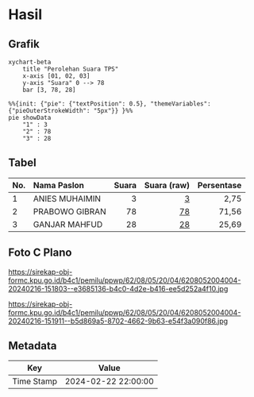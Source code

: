 # Hasil

## Grafik

```mermaid
xychart-beta
    title "Perolehan Suara TPS"
    x-axis [01, 02, 03]
    y-axis "Suara" 0 --> 78
    bar [3, 78, 28]
```

```mermaid
%%{init: {"pie": {"textPosition": 0.5}, "themeVariables": {"pieOuterStrokeWidth": "5px"}} }%%
pie showData
    "1" : 3
    "2" : 78
    "3" : 28
```

## Tabel

| No. | Nama Paslon    | Suara | Suara (raw) | Persentase |
|:--- |:-------------- | -----:| -----------:| ----------:|
| 1   | ANIES MUHAIMIN | 3     | [3][p-1]    | 2,75       |
| 2   | PRABOWO GIBRAN | 78    | [78][p-2]   | 71,56      |
| 3   | GANJAR MAHFUD  | 28    | [28][p-3]   | 25,69      |


[p-1]: https://github.com/gigit-pemilu/pemilu-2024-62-kalimantan-tengah/blob/main/pilpres/hitung-suara/sub/62-kalimantan-tengah/sub/08-sukamara/sub/05-permata-kecubung/sub/2004-semantun/sub/004-tps/sub/paslon-1.txt
[p-2]: https://github.com/gigit-pemilu/pemilu-2024-62-kalimantan-tengah/blob/main/pilpres/hitung-suara/sub/62-kalimantan-tengah/sub/08-sukamara/sub/05-permata-kecubung/sub/2004-semantun/sub/004-tps/sub/paslon-2.txt
[p-3]: https://github.com/gigit-pemilu/pemilu-2024-62-kalimantan-tengah/blob/main/pilpres/hitung-suara/sub/62-kalimantan-tengah/sub/08-sukamara/sub/05-permata-kecubung/sub/2004-semantun/sub/004-tps/sub/paslon-3.txt

## Foto C Plano

https://sirekap-obj-formc.kpu.go.id/b4c1/pemilu/ppwp/62/08/05/20/04/6208052004004-20240216-151803--e3685136-b4c0-4d2e-b416-ee5d252a4f10.jpg

https://sirekap-obj-formc.kpu.go.id/b4c1/pemilu/ppwp/62/08/05/20/04/6208052004004-20240216-151911--b5d869a5-8702-4662-9b63-e54f3a090f86.jpg


## Metadata

| Key        | Value               |
| ---------- | ------------------- |
| Time Stamp | 2024-02-22 22:00:00 |



